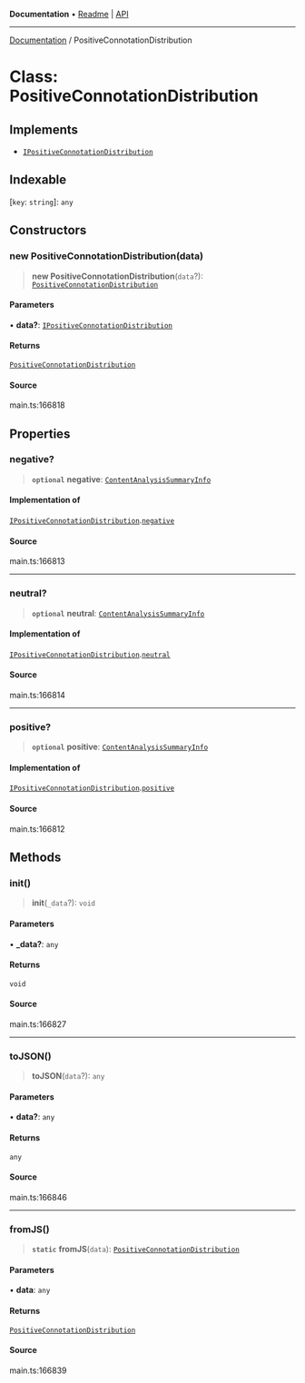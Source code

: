 **Documentation** • [Readme](../README.md) \| [API](../globals.md)

***

[Documentation](../README.md) / PositiveConnotationDistribution

# Class: PositiveConnotationDistribution

## Implements

- [`IPositiveConnotationDistribution`](../interfaces/IPositiveConnotationDistribution.md)

## Indexable

 \[`key`: `string`\]: `any`

## Constructors

### new PositiveConnotationDistribution(data)

> **new PositiveConnotationDistribution**(`data`?): [`PositiveConnotationDistribution`](PositiveConnotationDistribution.md)

#### Parameters

• **data?**: [`IPositiveConnotationDistribution`](../interfaces/IPositiveConnotationDistribution.md)

#### Returns

[`PositiveConnotationDistribution`](PositiveConnotationDistribution.md)

#### Source

main.ts:166818

## Properties

### negative?

> **`optional`** **negative**: [`ContentAnalysisSummaryInfo`](ContentAnalysisSummaryInfo.md)

#### Implementation of

[`IPositiveConnotationDistribution`](../interfaces/IPositiveConnotationDistribution.md).[`negative`](../interfaces/IPositiveConnotationDistribution.md#negative)

#### Source

main.ts:166813

***

### neutral?

> **`optional`** **neutral**: [`ContentAnalysisSummaryInfo`](ContentAnalysisSummaryInfo.md)

#### Implementation of

[`IPositiveConnotationDistribution`](../interfaces/IPositiveConnotationDistribution.md).[`neutral`](../interfaces/IPositiveConnotationDistribution.md#neutral)

#### Source

main.ts:166814

***

### positive?

> **`optional`** **positive**: [`ContentAnalysisSummaryInfo`](ContentAnalysisSummaryInfo.md)

#### Implementation of

[`IPositiveConnotationDistribution`](../interfaces/IPositiveConnotationDistribution.md).[`positive`](../interfaces/IPositiveConnotationDistribution.md#positive)

#### Source

main.ts:166812

## Methods

### init()

> **init**(`_data`?): `void`

#### Parameters

• **\_data?**: `any`

#### Returns

`void`

#### Source

main.ts:166827

***

### toJSON()

> **toJSON**(`data`?): `any`

#### Parameters

• **data?**: `any`

#### Returns

`any`

#### Source

main.ts:166846

***

### fromJS()

> **`static`** **fromJS**(`data`): [`PositiveConnotationDistribution`](PositiveConnotationDistribution.md)

#### Parameters

• **data**: `any`

#### Returns

[`PositiveConnotationDistribution`](PositiveConnotationDistribution.md)

#### Source

main.ts:166839
